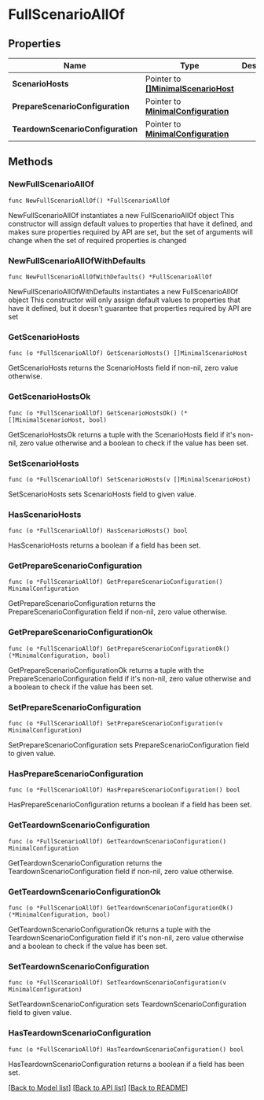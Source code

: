 # FullScenarioAllOf

## Properties

Name | Type | Description | Notes
------------ | ------------- | ------------- | -------------
**ScenarioHosts** | Pointer to [**[]MinimalScenarioHost**](MinimalScenarioHost.md) |  | [optional] 
**PrepareScenarioConfiguration** | Pointer to [**MinimalConfiguration**](MinimalConfiguration.md) |  | [optional] 
**TeardownScenarioConfiguration** | Pointer to [**MinimalConfiguration**](MinimalConfiguration.md) |  | [optional] 

## Methods

### NewFullScenarioAllOf

`func NewFullScenarioAllOf() *FullScenarioAllOf`

NewFullScenarioAllOf instantiates a new FullScenarioAllOf object
This constructor will assign default values to properties that have it defined,
and makes sure properties required by API are set, but the set of arguments
will change when the set of required properties is changed

### NewFullScenarioAllOfWithDefaults

`func NewFullScenarioAllOfWithDefaults() *FullScenarioAllOf`

NewFullScenarioAllOfWithDefaults instantiates a new FullScenarioAllOf object
This constructor will only assign default values to properties that have it defined,
but it doesn't guarantee that properties required by API are set

### GetScenarioHosts

`func (o *FullScenarioAllOf) GetScenarioHosts() []MinimalScenarioHost`

GetScenarioHosts returns the ScenarioHosts field if non-nil, zero value otherwise.

### GetScenarioHostsOk

`func (o *FullScenarioAllOf) GetScenarioHostsOk() (*[]MinimalScenarioHost, bool)`

GetScenarioHostsOk returns a tuple with the ScenarioHosts field if it's non-nil, zero value otherwise
and a boolean to check if the value has been set.

### SetScenarioHosts

`func (o *FullScenarioAllOf) SetScenarioHosts(v []MinimalScenarioHost)`

SetScenarioHosts sets ScenarioHosts field to given value.

### HasScenarioHosts

`func (o *FullScenarioAllOf) HasScenarioHosts() bool`

HasScenarioHosts returns a boolean if a field has been set.

### GetPrepareScenarioConfiguration

`func (o *FullScenarioAllOf) GetPrepareScenarioConfiguration() MinimalConfiguration`

GetPrepareScenarioConfiguration returns the PrepareScenarioConfiguration field if non-nil, zero value otherwise.

### GetPrepareScenarioConfigurationOk

`func (o *FullScenarioAllOf) GetPrepareScenarioConfigurationOk() (*MinimalConfiguration, bool)`

GetPrepareScenarioConfigurationOk returns a tuple with the PrepareScenarioConfiguration field if it's non-nil, zero value otherwise
and a boolean to check if the value has been set.

### SetPrepareScenarioConfiguration

`func (o *FullScenarioAllOf) SetPrepareScenarioConfiguration(v MinimalConfiguration)`

SetPrepareScenarioConfiguration sets PrepareScenarioConfiguration field to given value.

### HasPrepareScenarioConfiguration

`func (o *FullScenarioAllOf) HasPrepareScenarioConfiguration() bool`

HasPrepareScenarioConfiguration returns a boolean if a field has been set.

### GetTeardownScenarioConfiguration

`func (o *FullScenarioAllOf) GetTeardownScenarioConfiguration() MinimalConfiguration`

GetTeardownScenarioConfiguration returns the TeardownScenarioConfiguration field if non-nil, zero value otherwise.

### GetTeardownScenarioConfigurationOk

`func (o *FullScenarioAllOf) GetTeardownScenarioConfigurationOk() (*MinimalConfiguration, bool)`

GetTeardownScenarioConfigurationOk returns a tuple with the TeardownScenarioConfiguration field if it's non-nil, zero value otherwise
and a boolean to check if the value has been set.

### SetTeardownScenarioConfiguration

`func (o *FullScenarioAllOf) SetTeardownScenarioConfiguration(v MinimalConfiguration)`

SetTeardownScenarioConfiguration sets TeardownScenarioConfiguration field to given value.

### HasTeardownScenarioConfiguration

`func (o *FullScenarioAllOf) HasTeardownScenarioConfiguration() bool`

HasTeardownScenarioConfiguration returns a boolean if a field has been set.


[[Back to Model list]](../README.md#documentation-for-models) [[Back to API list]](../README.md#documentation-for-api-endpoints) [[Back to README]](../README.md)


